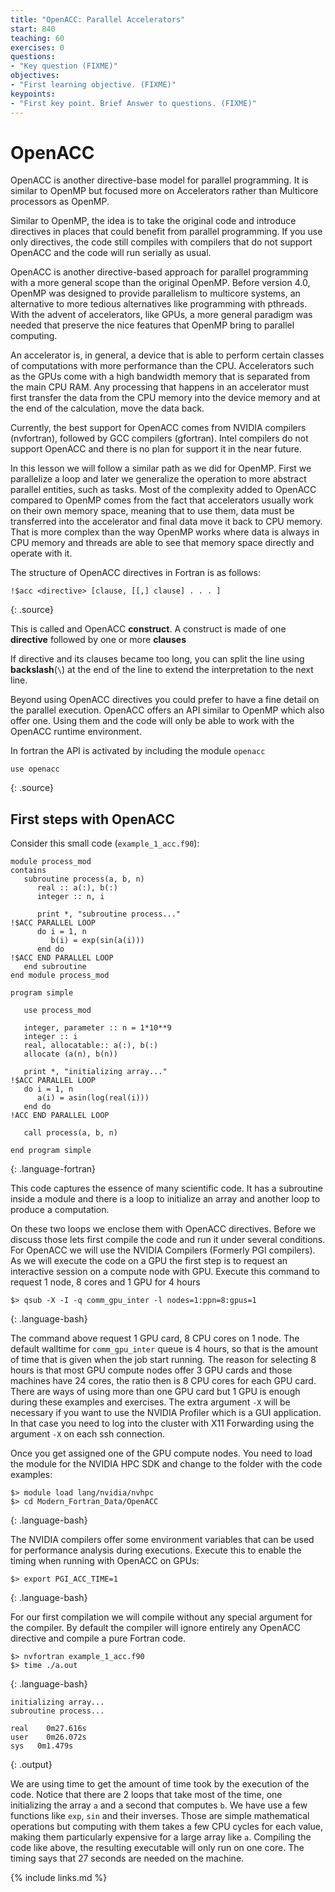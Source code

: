 ```yaml
---
title: "OpenACC: Parallel Accelerators"
start: 840
teaching: 60
exercises: 0
questions:
- "Key question (FIXME)"
objectives:
- "First learning objective. (FIXME)"
keypoints:
- "First key point. Brief Answer to questions. (FIXME)"
---
```


# OpenACC

OpenACC is another directive-base model for parallel programming.
It is similar to OpenMP but focused more on Accelerators rather than Multicore processors as OpenMP.

Similar to OpenMP, the idea is to take the original code and introduce directives in places that could benefit from parallel programming.
If you use only directives, the code still compiles with compilers that do not support OpenACC and the code will run serially as usual.

OpenACC is another directive-based approach for parallel programming with a more general scope than the original OpenMP.
Before version 4.0, OpenMP was designed to provide parallelism to multicore systems, an alternative to more tedious alternatives like programming with pthreads.
With the advent of accelerators, like GPUs, a more general paradigm was needed that preserve the nice features that OpenMP bring to parallel computing.

An accelerator is, in general, a device that is able to perform certain classes of computations with more performance than the CPU.
Accelerators such as the GPUs come with a high bandwidth memory that is separated from the main CPU RAM.
Any processing that happens in an accelerator must first transfer the data from the CPU memory into the device memory and at the end of the calculation, move the data back.

Currently, the best support for OpenACC comes from NVIDIA compilers (nvfortran), followed by GCC compilers (gfortran). Intel compilers do not support OpenACC and there is no plan for support it in the near future.

In this lesson we will follow a similar path as we did for OpenMP.
First we parallelize a loop and later we generalize the operation to more abstract parallel entities, such as tasks.
Most of the complexity added to OpenACC compared to OpenMP comes from the fact that accelerators usually work on their own memory space, meaning that to use them, data must be transferred into the accelerator and final data move it back to CPU memory.
That is more complex than the way OpenMP works where data is always in CPU memory and threads are able to see that memory space directly and operate with it.

The structure of OpenACC directives in Fortran is as follows:

~~~
!$acc <directive> [clause, [[,] clause] . . . ]
~~~
{: .source}

This is called and OpenACC **construct**.
A construct is made of one **directive** followed by one or more **clauses**

If directive and its clauses became too long, you can split the line using **backslash**(``\``) at the end of the line to extend the interpretation to the next line.


Beyond using OpenACC directives you could prefer to have  a fine detail on the parallel execution.
OpenACC offers an API similar to OpenMP which also offer one.
Using them and the code will only be able to work with the OpenACC runtime environment.

In fortran the API is activated by including the module ``openacc``

~~~
use openacc
~~~
{: .source}

## First steps with OpenACC

Consider this small code (``example_1_acc.f90``):

~~~
module process_mod
contains
   subroutine process(a, b, n)
      real :: a(:), b(:)
      integer :: n, i

      print *, "subroutine process..."
!$ACC PARALLEL LOOP
      do i = 1, n
         b(i) = exp(sin(a(i)))
      end do
!$ACC END PARALLEL LOOP
   end subroutine
end module process_mod

program simple

   use process_mod

   integer, parameter :: n = 1*10**9
   integer :: i
   real, allocatable:: a(:), b(:)
   allocate (a(n), b(n))

   print *, "initializing array..."
!$ACC PARALLEL LOOP
   do i = 1, n
      a(i) = asin(log(real(i)))
   end do
!ACC END PARALLEL LOOP

   call process(a, b, n)

end program simple
~~~
{: .language-fortran}

This code captures the essence of many scientific code.
It has a subroutine inside a module and there is a loop to initialize an array and another loop to produce a computation.

On these two loops we enclose them with OpenACC directives.
Before we discuss those lets first compile the code and run it under several conditions.
For OpenACC we will use the NVIDIA Compilers (Formerly PGI compilers).
As we will execute the code on a GPU the first step is to request an interactive session on a compute node with GPU.
Execute this command to request 1 node, 8 cores and 1 GPU for 4 hours

~~~
$> qsub -X -I -q comm_gpu_inter -l nodes=1:ppn=8:gpus=1
~~~
{: .language-bash}

The command above request 1 GPU card, 8 CPU cores on 1 node.
The default walltime for ``comm_gpu_inter`` queue is 4 hours, so that is the amount of time that is given when the job start running.
The reason for selecting 8 hours is that most GPU compute nodes offer 3 GPU cards and those machines have 24 cores, the ratio then is 8 CPU cores for each GPU card.
There are ways of using more than one GPU card but 1 GPU is enough during these examples and exercises.
The extra argument ``-X`` will be necessary if you want to use the NVIDIA Profiler which is a GUI application. In that case you need to log into the cluster with X11 Forwarding using the argument ``-X`` on each ssh connection.

Once you get assigned one of the GPU compute nodes. You need to load the module for the NVIDIA HPC SDK and change to the folder with the code examples:

~~~
$> module load lang/nvidia/nvhpc
$> cd Modern_Fortran_Data/OpenACC
~~~
{: .language-bash}

The NVIDIA compilers offer some environment variables that can be used for performance analysis during executions.
Execute this to enable the timing when running with OpenACC on GPUs:

~~~
$> export PGI_ACC_TIME=1
~~~
{: .language-bash}

For our first compilation we will compile without any special argument for the compiler.
By default the compiler will ignore entirely any OpenACC directive and compile a pure Fortran code.

~~~
$> nvfortran example_1_acc.f90
$> time ./a.out
~~~
{: .language-bash}
~~~
initializing array...
subroutine process...

real	0m27.616s
user	0m26.072s
sys	  0m1.479s
~~~
{: .output}

We are using time to get the amount of time took by the execution of the code.
Notice that there are 2 loops that take most of the time, one initializing the array ``a`` and a second that computes ``b``.
We have use a few functions like ``exp``, ``sin`` and their inverses.
Those are simple mathematical operations but computing with them takes a few CPU cycles for each value, making them particularly expensive for a large array like ``a``.
Compiling the code like above, the resulting executable will only run on one core.
The timing says that 27 seconds are needed on the machine.


{% include links.md %}
